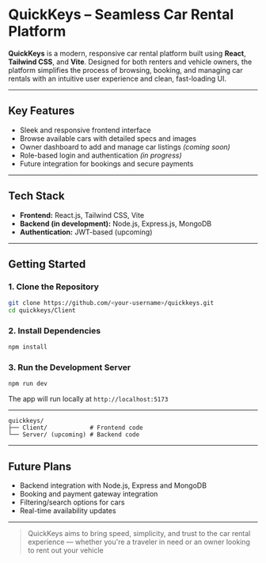 # QuickKeys – Seamless Car Rental Platform

**QuickKeys** is a modern, responsive car rental platform built using **React**, **Tailwind CSS**, and **Vite**. Designed for both renters and vehicle owners, the platform simplifies the process of browsing, booking, and managing car rentals with an intuitive user experience and clean, fast-loading UI.

---

## Key Features

* Sleek and responsive frontend interface
* Browse available cars with detailed specs and images
* Owner dashboard to add and manage car listings *(coming soon)*
* Role-based login and authentication *(in progress)*
* Future integration for bookings and secure payments

---

## Tech Stack

* **Frontend:** React.js, Tailwind CSS, Vite
* **Backend (in development):** Node.js, Express.js, MongoDB
* **Authentication:** JWT-based (upcoming)

---

## Getting Started

### 1. Clone the Repository

```bash
git clone https://github.com/<your-username>/quickkeys.git
cd quickkeys/Client
```

### 2. Install Dependencies

```bash
npm install
```

### 3. Run the Development Server

```bash
npm run dev
```

The app will run locally at `http://localhost:5173`

---

```
quickkeys/
├── Client/            # Frontend code
└── Server/ (upcoming) # Backend code 
```

---

## Future Plans

* Backend integration with Node.js, Express and MongoDB
* Booking and payment gateway integration
* Filtering/search options for cars
* Real-time availability updates
  
---

> QuickKeys aims to bring speed, simplicity, and trust to the car rental experience — whether you're a traveler in need or an owner looking to rent out your vehicle

